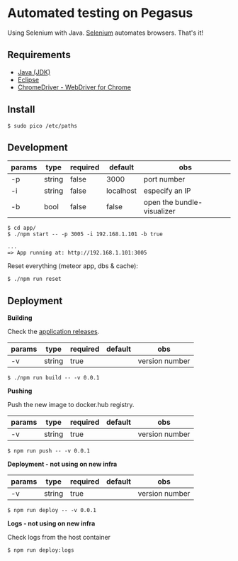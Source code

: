 # Automated testing on Pegasus

Using Selenium with Java.
[Selenium](https://docs.seleniumhq.org) automates browsers. That's it!



## Requirements

  * [Java (JDK)](https://www.oracle.com/technetwork/java/javase/downloads/jdk8-downloads-2133151.html?ssSourceSiteId=otnpt)
  * [Eclipse](https://www.eclipse.org/downloads/)
  * [ChromeDriver - WebDriver for Chrome](https://sites.google.com/a/chromium.org/chromedriver/downloads)

## Install

```
$ sudo pico /etc/paths
```

## Development

  | params | type    | required | default   | obs                                      |
  | ----- | ------- | -------- | --------- | ----------------------------------------- |
  | -p    | string  | false    | 3000      | port number                               |
  | -i    | string  | false    | localhost | especify an IP 			       |
  | -b    | bool    | false    | false     | open the bundle-visualizer                |

```
$ cd app/
$ ./npm start -- -p 3005 -i 192.168.1.101 -b true

...
=> App running at: http://192.168.1.101:3005

```
Reset everything (meteor app, dbs & cache):
```
$ ./npm run reset
```

## Deployment

**Building**

  Check the [application releases](https://github.com/Integration-Alpha/palyx-pegasus/releases).

  | params | type    | required | default   | obs                                       |
  | ------ | ------- | -------- | --------- | ----------------------------------------- |
  | -v     | string  | true     |           | version number                            |

```
$ ./npm run build -- -v 0.0.1
```

**Pushing**

  Push the new image to docker.hub registry.

  | params | type    | required | default   | obs                                       |
  | ---- | ------- | -------- | --------- | ----------------------------------------- |
  | -v   | string  | true     |           | version number                            |  

```
$ npm run push -- -v 0.0.1
```

**Deployment - not using on new infra**

  | params | type    | required | default   | obs                                     |
  | ---- | ------- | -------- | --------- | ----------------------------------------- |
  | -v   | string  | true     |           | version number                            |

```
$ npm run deploy -- -v 0.0.1
```

**Logs - not using on new infra**

  Check logs from the host container

```
$ npm run deploy:logs
```
